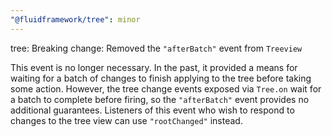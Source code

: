 ```yaml
---
"@fluidframework/tree": minor
---
```


tree: Breaking change: Removed the `"afterBatch"` event from `Treeview`

This event is no longer necessary.
In the past, it provided a means for waiting for a batch of changes to finish applying to the tree before taking some action.
However, the tree change events exposed via `Tree.on` wait for a batch to complete before firing, so the `"afterBatch"` event provides no additional guarantees.
Listeners of this event who wish to respond to changes to the tree view can use `"rootChanged"` instead.
